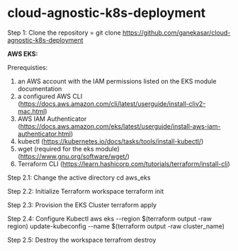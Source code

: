 # cloud-agnostic-k8s-deployment

Step 1: Clone the repository = 
        git clone https://github.com/ganekasar/cloud-agnostic-k8s-deployment

**AWS EKS:**

Prerequisties:
1. an AWS account with the IAM permissions listed on the EKS module documentation
2. a configured AWS CLI (https://docs.aws.amazon.com/cli/latest/userguide/install-cliv2-mac.html)
3. AWS IAM Authenticator (https://docs.aws.amazon.com/eks/latest/userguide/install-aws-iam-authenticator.html)
4. kubectl (https://kubernetes.io/docs/tasks/tools/install-kubectl/)
5. wget (required for the eks module) (https://www.gnu.org/software/wget/)
6. Terraform CLI (https://learn.hashicorp.com/tutorials/terraform/install-cli)

Step 2.1: Change the active directory
          cd aws_eks

Step 2.2: Initialize Terraform workspace
          terraform init

Step 2.3: Provision the EKS Cluster
          terraform apply

Step 2.4: Configure Kubectl
          aws eks --region $(terraform output -raw region) update-kubeconfig --name $(terraform output -raw cluster_name)
 
Step 2.5: Destroy the workspace
          terrafrom destroy
          
          
